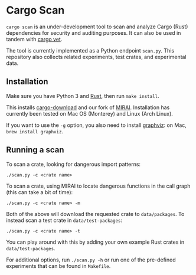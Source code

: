 # Cargo Scan

`cargo scan` is an under-development tool to scan and analyze Cargo (Rust) dependencies for security and auditing purposes.
It can also be used in tandem with [cargo vet](https://mozilla.github.io/cargo-vet/).

The tool is currently implemented as a Python endpoint `scan.py`.
This repository also collects related experiments, test crates, and experimental data.

## Installation

Make sure you have Python 3 and [Rust](https://www.rust-lang.org/tools/install), then run `make install`.

This installs [cargo-download](https://crates.io/crates/cargo-download) and our fork of [MIRAI](https://github.com/facebookexperimental/MIRAI).
Installation has currently been tested on Mac OS (Monterey) and Linux (Arch Linux).

If you want to use the `-g` option, you also need to install [graphviz](https://graphviz.org/download/): on Mac, `brew install graphviz`.

## Running a scan

To scan a crate, looking for dangerous import patterns:
```
./scan.py -c <crate name>
```

To scan a crate, using MIRAI to locate dangerous functions in the call graph (this can take a bit of time):
```
./scan.py -c <crate name> -m
```

Both of the above will download the requested crate to `data/packages`. To instead scan a test crate in `data/test-packages`:
```
./scan.py -c <crate name> -t
```

You can play around with this by adding your own example Rust crates in `data/test-packages`.

For additional options, run `./scan.py -h` or run one of the pre-defined experiments that can be found in `Makefile`.
